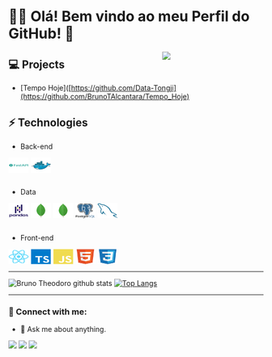 

# 🖖🏻  Olá! Bem vindo ao meu Perfil do GitHub!  🖖

  <img align='right' src='https://user-images.githubusercontent.com/5713670/87202985-820dcb80-c2b6-11ea-9f56-7ec461c497c3.gif' width='200"'>

## 💻 Projects
* [Tempo Hoje]([https://github.com/Data-Tongji](https://github.com/BrunoTAlcantara/Tempo_Hoje)

   

   
   
## ⚡ Technologies




* Back-end

<div style="display: inline_block">
   <img align="center" height="30" width="40" src="https://raw.githubusercontent.com/devicons/devicon/master/icons/fastapi/fastapi-original-wordmark.svg">
   <img align="center" height="30" width="40" src="https://raw.githubusercontent.com/devicons/devicon/master/icons/docker/docker-original.svg">
</div>

##

*  Data

<div style="display: inline_block">
  
   <img align="center" height="30" width="40" src="https://raw.githubusercontent.com/devicons/devicon/master/icons/pandas/pandas-original-wordmark.svg">
  <img align="center" height="30" width="40" src="https://raw.githubusercontent.com/devicons/devicon/master/icons/mongodb/mongodb-original.svg">
  <img align="center" height="30" width="40" src="https://raw.githubusercontent.com/devicons/devicon/master/icons/mongodb/mongodb-original.svg">
  <img align="center" height="30" width="40" src="https://raw.githubusercontent.com/devicons/devicon/master/icons/postgresql/postgresql-original-wordmark.svg">
  <img align="center" height="30" width="40" src="https://raw.githubusercontent.com/devicons/devicon/master/icons/mysql/mysql-original.svg">
</div>

##

*  Front-end

<div style="display: inline_block">
  <img align="center"  height="30" width="40" src="https://raw.githubusercontent.com/devicons/devicon/master/icons/react/react-original.svg">
  <img align="center" height="30" width="40" src="https://raw.githubusercontent.com/devicons/devicon/master/icons/typescript/typescript-original.svg">
  <img align="center" height="30" width="40" src="https://raw.githubusercontent.com/devicons/devicon/master/icons/javascript/javascript-plain.svg">
  <img align="center"  height="30" width="40" src="https://raw.githubusercontent.com/devicons/devicon/master/icons/html5/html5-original.svg">
  <img align="center" height="30" width="40" src="https://raw.githubusercontent.com/devicons/devicon/master/icons/css3/css3-original.svg">
</div>

  ---
  

![Bruno Theodoro  github stats](https://github-readme-stats.vercel.app/api?username=brunotalcantara&show_icons=true&theme=radical)
[![Top Langs](https://github-readme-stats.vercel.app/api/top-langs/?username=brunotalcantara&layout=compact&theme=radical)](https://github.com/BrunoTAlcantara/github-readme-stats)



  <!-- ## Technologies I'm Learning :books:

#### Front-end:

![JavaScript](https://img.shields.io/badge/-JavaScript-%23F7DF1C?style=flat-square&logo=javascript&logoColor=000000&color=d1b01f)
![Nodejs](https://img.shields.io/badge/-Nodejs-black?style=flat-square&logo=Node.js&logoColor=00d632)
![React](https://img.shields.io/badge/-React-%23282C34?style=flat-square&logo=react)

#### Back-end:

![Docker](https://img.shields.io/badge/-Docker-black?style=flat-square&logo=docker) -->

---

### 🤝 Connect with me:
- 💬 Ask me about anything.

<div style="display: inline_block">
<a href="https://www.linkedin.com/in/brunotalcantara/" target="_blank"><img src="https://img.shields.io/badge/-LinkedIn-%230077B5?style=for-the-badge&logo=linkedin&logoColor=white" target="_blank"></a>
<a href="mailto:brunotheodoro123@gmail.com" target="_blank"><img src="https://img.shields.io/badge/-email-%230077B5?style=for-the-badge&logo=gmail&logoColor=white" target="_blank"></a>
<a href="https://api.whatsapp.com/send?phone=5511971944409" target="_blank"><img src="https://img.shields.io/badge/-whatsapp-%230077B5?style=for-the-badge&logo=whatsapp&logoColor=white" target="_blank"></a>






